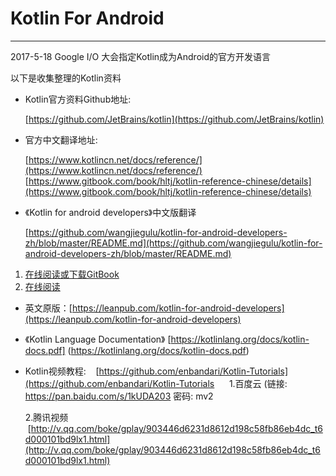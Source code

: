 # Kotlin For Android

---
2017-5-18 Google I/O 大会指定Kotlin成为Android的官方开发语言

以下是收集整理的Kotlin资料

- Kotlin官方资料Github地址:

    [https://github.com/JetBrains/kotlin](https://github.com/JetBrains/kotlin)
    
- 官方中文翻译地址:

    [https://www.kotlincn.net/docs/reference/](https://www.kotlincn.net/docs/reference/)
    [https://www.gitbook.com/book/hltj/kotlin-reference-chinese/details](https://www.gitbook.com/book/hltj/kotlin-reference-chinese/details)
    
- 《Kotlin for android developers》中文版翻译

    [https://github.com/wangjiegulu/kotlin-for-android-developers-zh/blob/master/README.md](https://github.com/wangjiegulu/kotlin-for-android-developers-zh/blob/master/README.md)
1. [在线阅读或下载GitBook](https://www.gitbook.com/book/wangjiegulu/kotlin-for-android-developers-zh/details)
2. [在线阅读](https://github.com/wangjiegulu/kotlin-for-android-developers-zh/blob/master/SUMMARY.md)

- 英文原版：[https://leanpub.com/kotlin-for-android-developers](https://leanpub.com/kotlin-for-android-developers)

- 《Kotlin Language Documentation》  [https://kotlinlang.org/docs/kotlin-docs.pdf] (https://kotlinlang.org/docs/kotlin-docs.pdf)

- Kotlin视频教程:
    [https://github.com/enbandari/Kotlin-Tutorials](https://github.com/enbandari/Kotlin-Tutorials
   
    1.百度云  (链接: https://pan.baidu.com/s/1kUDA203 密码: mv2

    2.腾讯视频    [http://v.qq.com/boke/gplay/903446d6231d8612d198c58fb86eb4dc_t6d000101bd9lx1.html](http://v.qq.com/boke/gplay/903446d6231d8612d198c58fb86eb4dc_t6d000101bd9lx1.html)

